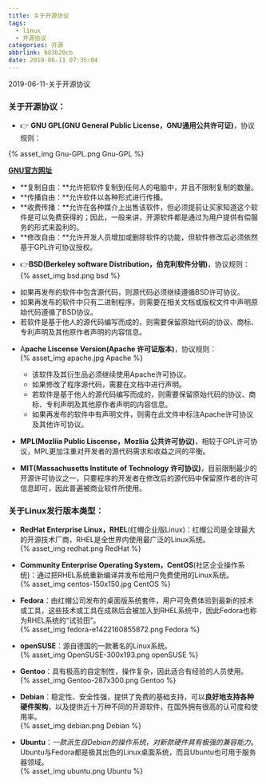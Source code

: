 ```yaml
---
title: 关于开源协议
tags:
  - linux
  - 开源协议
categories: 开源
abbrlink: b83b20cb
date: 2019-06-11 07:35:04
---
```

2019-06-11-关于开源协议
<!-- more -->

### 关于开源协议：
+ :point_right: **GNU GPL(GNU General Public License，GNU通用公共许可证)**，协议规则：    

{% asset_img Gnu-GPL.png Gnu-GPL %}

**[GNU官方网址](http://www.gnu.org/home.en.html)**

   - **复制自由：**允许把软件复制到任何人的电脑中，并且不限制复制的数量。
   - **传播自由：**允许软件以各种形式进行传播。
   - **收费传播：**允许在各种媒介上出售该软件，但必须提前让买家知道这个软件是可以免费获得的；因此，一般来讲，开源软件都是通过为用户提供有偿服务的形式来盈利的。
   - **修改自由：**允许开发人员增加或删除软件的功能，但软件修改后必须依然基于GPL许可协议授权。

+  :point_right:**BSD(Berkeley software Distribution，伯克利软件分销)**，协议规则：  
{% asset_img bsd.png bsd %}  
  - 如果再发布的软件中包含源代码，则源代码必须继续遵循BSD许可协议。
  - 如果再发布的软件中只有二进制程序，则需要在相关文档或版权文件中声明原始代码遵循了BSD协议。
  - 若软件是基于他人的源代码编写而成的，则需要保留原始代码的协议、商标、专利声明及其他原作者声明的内容信息。

+ A**pache Liscense Version(Apache 许可证版本)**，协议规则：  
{% asset_img apache.jpg Apache %}
  - 该软件及其衍生品必须继续使用Apache许可协议。
  - 如果修改了程序源代码，需要在文档中进行声明。
  - 若软件是基于他人的源代码编写而成的，则需要保留原始代码的协议、商标、专利声明及其他原作者声明的内容信息。
  - 如果再发布的软件中有声明文件，则需在此文件中标注Apache许可协议及其他许可协议。

+ **MPL(Mozliia Public Liscense，Mozliia 公共许可协议)**，相较于GPL许可协议，MPL更加注重对开发者的源代码需求和收益之间的平衡。

+ **MIT(Massachusetts Institute of Technology 许可协议)**，目前限制最少的开源许可协议之一，只要程序的开发者在修改后的源代码中保留原作者的许可信息即可，因此普遍被商业软件所使用。

### 关于Linux发行版本类型：
+ **RedHat Enterprise Linux，RHEL**(红帽企业版Linux)：红帽公司是全球最大的开源技术厂商，RHEL是全世界内使用最广泛的Linux系统。  
{% asset_img redhat.png RedHat %}

+ **Community Enterprise Operating System，CentOS**(社区企业操作系统)：通过把RHEL系统重新编译并发布给用户免费使用的Linux系统。  
{% asset_img centos-150x150.jpg CentOS %}  

+ **Fedora**：由红帽公司发布的桌面版系统套件，用户可免费体验到最新的技术或工具，这些技术或工具在成熟后会被加入到RHEL系统中，因此Fedora也称为RHEL系统的“试验田”。  
{% asset_img fedora-e1422160855872.png Fedora %}  

+ **openSUSE**：源自德国的一款著名的Linux系统。  
{% asset_img OpenSUSE-300x193.png openSUSE %}    

+ **Gentoo**：具有极高的自定制性，操作复杂，因此适合有经验的人员使用。  
{% asset_img Gentoo-287x300.png Gentoo %}    

+ **Debian**：稳定性、安全性强，提供了免费的基础支持，可以**良好地支持各种硬件架构**，以及提供近十万种不同的开源软件，在国外拥有很高的认可度和使用率。  
{% asset_img debian.png Debian %}  

+ **Ubuntu**：*一款派生自Debian的操作系统*，*对新款硬件具有极强的兼容能力*。Ubuntu与Fedora都是极其出色的Linux桌面系统，而且Ubuntu也可用于服务器领域。  
{% asset_img ubuntu.png Ubuntu %}  